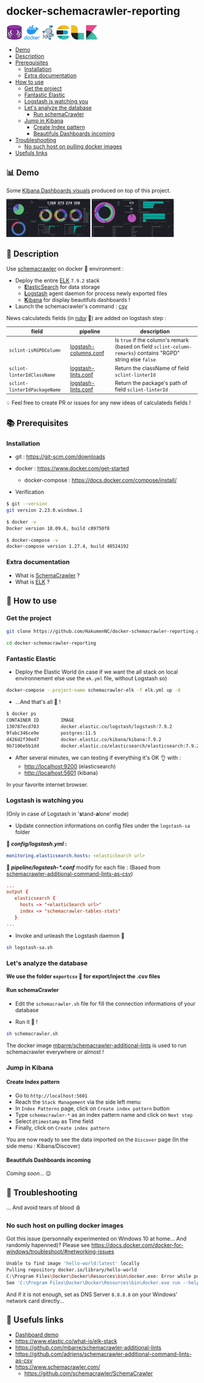 # docker-schemacrawler-reporting

[![Schemacrawler](img/schemaCrawler.png)](https://www.schemacrawler.com "Schemacrawler")
[![docker](img/docker.png)](https://www.docker.com "Docker")
[![dockercompose](img/dockercompose.png)](https://docs.docker.com/compose "Docker compose")
[![elk](img/elk.png)](https://www.elastic.co "ELK")

* [Demo](#bar_chart-demo)
* [Description](#speech_balloon-description)
* [Prerequisites](#books-prerequisites)
  * [Installation](#installation)
  * [Extra documentation](#extra-documentation)
* [How to use](#rocket-how-to-use)
  * [Get the project](#get-the-project)
  * [Fantastic Elastic](#fantastic-elastic)
  * [Logstash is watching you](#logstash-is-watching-you)
  * [Let's analyze the database](#lets-analyze-the-database)
    * [Run schemaCrawler](#run-schemaCrawler)
  * [Jump in Kibana](#jump-in-Kibana)
    * [Create Index pattern](#create-index-pattern)
    * [Beautifuls Dashboards incoming](#beautifuls-dashboards-incoming)
* [Troubleshooting](#gun-Troubleshooting)
  * [No such host on pulling docker images](#no-such-host-on-pulling-docker-images)
* [Usefuls links](#link-usefuls-links)

## :bar_chart: Demo

Some [Kibana Dashboards visuals](https://hakumennc.github.io/docker-schemacrawler-reporting/) produced on top of this project.

<img src="img/dashboard-lints.PNG" alt="lints" title="lints" height="100" />

<img src="img/dashboard-rgpd.PNG" alt="lints" title="RGPD" height="100" />

## :speech_balloon: Description

Use [schemacrawler](https://www.schemacrawler.com) on docker :whale: environment :

* Deploy the entire [ELK](https://www.elastic.co/what-is/elk-stack) `7.9.2` stack
  * [**E**lasticSearch](https://www.elastic.co/what-is/elasticsearch) for data storage
  * [**L**ogstash](https://www.elastic.co/logstash) agent daemon for process newly exported files
  * [**K**ibana](https://www.elastic.co/kibana) for display beautifuls dashboards !
* Launch the schemacrawler's command : [csv](https://github.com/adriens/schemacrawler-additional-command-lints-as-csv)

News calculateds fields (in [ruby](https://www.ruby-lang.org/) :gem:) are added on logstash step :

| field | pipeline | description |
| - | - | - |
| `sclint-isRGPDColumn` | [logstash-columns.conf](logstash/pipeline/logstash-columns.conf) | Is `true` if the column's remark (based on field `sclint-column-remarks`) contains "RGPD" string else `false` |
| `sclint-linterIdClassName` | [logstash-lints.conf](logstash/pipeline/logstash-lints.conf) | Return the className of field `sclint-linterId` |
| `sclint-linterIdPackageName` | [logstash-lints.conf](logstash/pipeline/logstash-lints.conf) | Return the package's path of field `sclint-linterId` |

:bulb: Feel free to create PR or issues for any new ideas of calculateds fields !

## :books: Prerequisites

### Installation

* git : <https://git-scm.com/downloads>

* docker : <https://www.docker.com/get-started>
  * docker-compose : <https://docs.docker.com/compose/install/>

* Verification

```sh
$ git --version
git version 2.23.0.windows.1
```

```sh
$ docker -v
Docker version 18.09.6, build c89750f8
```

```sh
$ docker-compose -v
docker-compose version 1.27.4, build 40524192
```

### Extra documentation

* What is [SchemaCrawler](https://www.schemacrawler.com/faq.html#whats-schemacrawler) ?
* What is [ELK](https://www.elastic.co/what-is/elk-stack) ?

## :rocket: How to use

### Get the project

```sh
git clone https://github.com/HakumenNC/docker-schemacrawler-reporting.git
```

```sh
cd docker-schemacrawler-reporting
```

### Fantastic Elastic

* Deploy the Elastic World (in case if we want the all stack on local environnement else use the `ek.yml` file, without Logstash so)

```sh
docker-compose --project-name schemacrawler-elk -f elk.yml up -d
```

* ...And that's all :clap: !

```sh
$ docker ps
CONTAINER ID        IMAGE                                                 COMMAND                  CREATED             STATUS              PORTS                              NAMES
130787ecd783        docker.elastic.co/logstash/logstash:7.9.2             "/usr/local/bin/dock…"   About an hour ago   Up 41 minutes       5044/tcp, 9600/tcp                 logstash
9fabc346ce9e        postgres:11.5                                         "docker-entrypoint.s…"   3 hours ago         Up 35 minutes       0.0.0.0:5432->5432/tcp             optisee_optisee-postgresql_1
d426d2f30ed7        docker.elastic.co/kibana/kibana:7.9.2                 "/usr/local/bin/dumb…"   2 days ago          Up 41 minutes       0.0.0.0:5601->5601/tcp             kibana
9b7106e5b1dd        docker.elastic.co/elasticsearch/elasticsearch:7.9.2   "/tini -- /usr/local…"   3 days ago          Up 41 minutes       0.0.0.0:9200->9200/tcp, 9300/tcp   elasticsearch
```

* After several minutes, we can testing if everything it's OK :ok_hand: with :
  * <http://localhost:9200> (elasticsearch)
  * <http://localhost:5601> (kibana)

In your favorite internet browser.

### Logstash is watching you

(Only in case of Logstash in '**s**tand-**a**lone' mode)

* Update connection informations on config files under the `logstash-sa` folder
  
**:page_with_curl: *config/logstash.yml* :**

```yml
monitoring.elasticsearch.hosts: <elasticSearch url>
```

**:page_with_curl: *pipeline/logstash-\*.conf*** modify for each file : (Based from [schemacrawler-additional-command-lints-as-csv](<https://github.com/adriens/schemacrawler-additional-command-lints-as-csv>))

```conf
...
output {
   elasticsearch {
     hosts => "<elasticSearch url>"
     index => "schemacrawler-tables-stats"
   }
...
```

* Invoke and unleash the Logstash daemon :imp:

```sh
sh logstash-sa.sh
```

### Let's analyze the database

**We use the folder `exportcsv` :file_folder: for export/inject the .csv files**

#### Run schemaCrawler

* Edit the `schemacrawler.sh` file for fill the connection informations of your database

* Run it :rocket: !

```sh
sh schemacrawler.sh
```

The docker image [mbarre/schemacrawler-additional-lints](https://hub.docker.com/r/mbarre/schemacrawler-additional-lints) is used to run schemacrawler everywhere or almost !

### Jump in Kibana

#### Create Index pattern

* Go to `http://localhost:5601`
* Reach the `Stack Management` via the side left menu
* In `Index Patterns` page, click on `Create index pattern` button
* Type `schemacrawler-*` as an index pattern name and click on `Next step`
* Select `@timestamp` as Time field
* Finally, click on `Create index pattern`

You are now ready to see the data imported on the `Discover` page (In the side menu : Kibana/Discover)

#### Beautifuls Dashboards incoming

*Coming soon...* :wink:

## :gun: Troubleshooting

... And avoid tears of blood :drop_of_blood:

### No such host on pulling docker images

Got this issue (personnally experimented on Windows 10 at home... And randomly hapenned)? Please see https://docs.docker.com/docker-for-windows/troubleshoot/#networking-issues

```sh
Unable to find image 'hello-world:latest' locally
Pulling repository docker.io/library/hello-world
C:\Program Files\Docker\Docker\Resources\bin\docker.exe: Error while pulling image: Get https://index.docker.io/v1/repositories/library/hello-world/images: dial tcp: lookup index.docker.io on 10.0.75.1:53: no such host.
See 'C:\Program Files\Docker\Docker\Resources\bin\docker.exe run --help'.
```

And if it is not enough, set as DNS Server `8.8.8.8` on your Windows' network card directly...

## :link: Usefuls links

* [Dashboard demo](https://hakumennc.github.io/docker-schemacrawler-reporting/)
* <https://www.elastic.co/what-is/elk-stack>
* <https://github.com/mbarre/schemacrawler-additional-lints>
* <https://github.com/adriens/schemacrawler-additional-command-lints-as-csv>
* <https://www.schemacrawler.com/>
  * <https://github.com/schemacrawler/SchemaCrawler>
